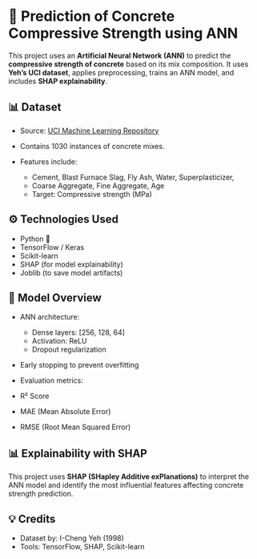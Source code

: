 # 🧱 Prediction of Concrete Compressive Strength using ANN

This project uses an **Artificial Neural Network (ANN)** to predict the **compressive strength of concrete** based on its mix composition. It uses **Yeh’s UCI dataset**, applies preprocessing, trains an ANN model, and includes **SHAP explainability**.

## 📊 Dataset

* Source: [UCI Machine Learning Repository](https://archive.ics.uci.edu/ml/datasets/concrete+compressive+strength)
* Contains 1030 instances of concrete mixes.
* Features include:

  * Cement, Blast Furnace Slag, Fly Ash, Water, Superplasticizer,
  * Coarse Aggregate, Fine Aggregate, Age
  * Target: Compressive strength (MPa)

## ⚙️ Technologies Used

* Python 🐍
* TensorFlow / Keras
* Scikit-learn
* SHAP (for model explainability)
* Joblib (to save model artifacts)

## 🧠 Model Overview

* ANN architecture:

  * Dense layers: \[256, 128, 64]
  * Activation: ReLU
  * Dropout regularization
 * Early stopping to prevent overfitting
 * Evaluation metrics:

  * R² Score
  * MAE (Mean Absolute Error)
  * RMSE (Root Mean Squared Error)


## 📊 Explainability with SHAP

This project uses **SHAP (SHapley Additive exPlanations)** to interpret the ANN model and identify the most influential features affecting concrete strength prediction.


## 💡 Credits

* Dataset by: I-Cheng Yeh (1998)
* Tools: TensorFlow, SHAP, Scikit-learn


